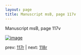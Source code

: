 ```yaml
---
layout: page
title: Manuscript msB, page 117v
---
```


Manuscript msB, page 117v

[![image](http://www.homermultitext.org/iipsrv?OBJ=IIP,1.0&FIF=/project/homer/pyramidal/deepzoom/hmt/vbbifolio/v1/vb_117v_118r.tif&WID=100&CVT=JPEG)](http://www.homermultitext.org/ict2/?urn=urn:cite2:hmt:vbbifolio.v1:vb_117v_118r)

prev:  [117r](../117r) | next:  [118r](../118r)

